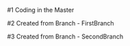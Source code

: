 #1 Coding in the Master

#2 Created from Branch - FirstBranch

#3 Created from Branch - SecondBranch




